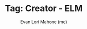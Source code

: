 ---
layout: portfolio
title: 'Tag: Creator - ELM'
subtitle: Evan Lori Mahone (me)
permalink: /portfolio/tags/creator/elm/
type: tag
uid: elm
pagination:
    enabled: true
    tag: [elm]
---